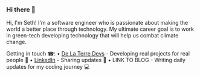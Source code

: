 ### Hi there 👋 
Hi, I'm Seth! I'm a software engineer who is passionate about making the world a better place through technology. My ultimate career goal is to work in green-tech developing technology that will help us combat climate change.

Getting in touch ☎:
  • [De La Terre Devs](https://www.delaterredevs.com/) - Developing real projects for real people 🔨
  • [LinkedIn](https://www.linkedin.com/in/seth-bradshaw/) - Sharing updates 📝
  • LINK TO BLOG - Writing daily updates for my coding journey 💻
<!--
**seth-bradshaw/seth-bradshaw** is a ✨ _special_ ✨ repository because its `README.md` (this file) appears on your GitHub profile.

Here are some ideas to get you started:

- 🔭 I’m currently working on ...
- 🌱 I’m currently learning ...
- 👯 I’m looking to collaborate on ...
- 🤔 I’m looking for help with ...
- 💬 Ask me about ...
- 📫 How to reach me: ...
- 😄 Pronouns: ...
- ⚡ Fun fact: ...
-->
